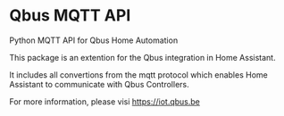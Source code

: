 # Qbus MQTT API
Python MQTT API for Qbus Home Automation

This package is an extention for the Qbus integration in Home Assistant.

It includes all convertions from the mqtt protocol which enables Home Assistant to communicate with Qbus Controllers.

For more information, please visi https://iot.qbus.be

